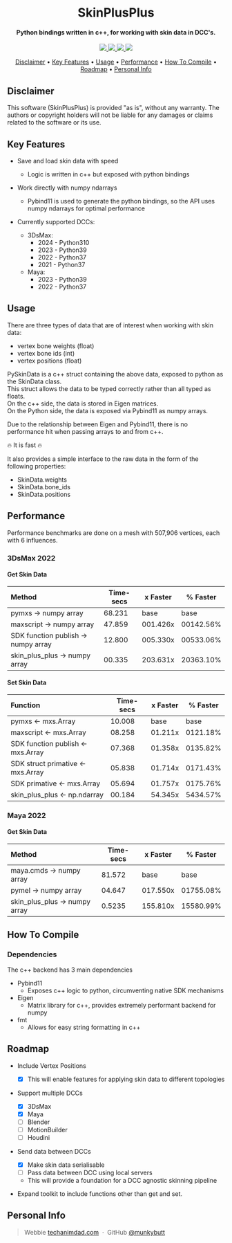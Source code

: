 <h1 align="center">
<!--   <br>
  <a href="http://www.amitmerchant.com/electron-markdownify"><img src="https://raw.githubusercontent.com/amitmerchant1990/electron-markdownify/master/app/img/markdownify.png" alt="SkinPlusPlus" width="200"></a>
  <br> -->
  SkinPlusPlus
  <br>
</h1>

<h4 align="center">Python bindings written in c++, for working with skin data in DCC's</a>.</h4>

<p align="center">
  <a href="https://github.com/munkybutt/SkinPlusPlus/blob/main/LICENSE">
    <img src="https://img.shields.io/github/license/munkybutt/SkinPlusPlus?style=for-the-badge"
  </a>
  <a href="https://github.com/munkybutt/SkinPlusPlus/releases/latest">
    <!-- <img src="https://badge.fury.io/gh/munkybutt%2FSkinPlusPlus.svg?style=for-the-badge"> -->
    <img src="https://img.shields.io/github/release/munkybutt/SkinPlusPlus?style=for-the-badge&include_prereleases">
  </a>
  <a href="https://saythanks.io/to/munkybutt">
      <img src="https://img.shields.io/badge/Say%20Thanks-!-1EAEDB.svg?style=for-the-badge">
  </a>
  <a href="https://www.paypal.me/munkybuttballs">
    <img src="https://img.shields.io/badge/$-donate-ff69b4.svg?maxAge=2592000&amp;style=for-the-badge">
  </a>
</p>

<p align="center">
  <a href="#disclaimer">Disclaimer</a> •
  <a href="#key-features">Key Features</a> •
  <a href="#usage">Usage</a> •
  <a href="#performance">Performance</a> •
  <a href="#how-to-compile">How To Compile</a> •
  <a href="#roadmap">Roadmap</a> •
  <a href="#personal-info">Personal Info</a>
</p>


## Disclaimer

This software (SkinPlusPlus) is provided "as is", without any warranty. The authors or copyright holders will not be liable for any damages or claims related to the software or its use.


## Key Features
* Save and load skin data with speed
  - Logic is written in c++ but exposed with python bindings

* Work directly with numpy ndarrays
  - Pybind11 is used to generate the python bindings, so the API uses numpy ndarrays for optimal performance

* Currently supported DCCs:
  - 3DsMax:
    - 2024 - Python310
    - 2023 - Python39
    - 2022 - Python37
  	- 2021 - Python37
  - Maya:
    - 2023 - Python39
    - 2022 - Python37

## Usage
There are three types of data that are of interest when working with skin data:
- vertex bone weights (float)
- vertex bone ids (int)
- vertex positions (float)

PySkinData is a c++ struct containing the above data, exposed to python as the SkinData class.  
This struct allows the data to be typed correctly rather than all typed as floats.  
On the c++ side, the data is stored in Eigen matrices.  
On the Python side, the data is exposed via Pybind11 as numpy arrays.

Due to the relationship between Eigen and Pybind11, there is no performance hit when passing arrays to and from c++.

🔥 It is fast 🔥

It also provides a simple interface to the raw data in the form of the following properties:
- SkinData.weights
- SkinData.bone_ids
- SkinData.positions

## Performance
Performance benchmarks are done on a mesh with 507,906 vertices, each with 6 influences.

### 3DsMax 2022
#### Get Skin Data

| Method                                      | Time-secs | x Faster  | % Faster  |
|:--------------------------------------------|-----------|-----------|-----------|
| pymxs -> numpy array                        | 68.231    | base      | base      |
| maxscript -> numpy array                    | 47.859    | 001.426x  | 00142.56% |
| SDK function publish -> numpy array         | 12.800    | 005.330x  | 00533.06% |
| skin_plus_plus -> numpy array               | 00.335    | 203.631x  | 20363.10% |

#### Set Skin Data

| Function                          | Time-secs | x Faster | % Faster |
|:----------------------------------|-----------|----------|----------|
| pymxs <- mxs.Array                | 10.008    | base     | base     |
| maxscript <- mxs.Array            | 08.258    | 01.211x  | 0121.18% |
| SDK function publish <- mxs.Array | 07.368    | 01.358x  | 0135.82% |
| SDK struct primative <- mxs.Array | 05.838    | 01.714x  | 0171.43% |
| SDK primative <- mxs.Array        | 05.694    | 01.757x  | 0175.76% |
| skin_plus_plus <- np.ndarray      | 00.184    | 54.345x  | 5434.57% |

### Maya 2022
#### Get Skin Data

| Method                        | Time-secs | x Faster  | % Faster  |
|:------------------------------|-----------|-----------|-----------|
| maya.cmds -> numpy array      | 81.572    | base      | base      |
| pymel -> numpy array          | 04.647    | 017.550x  | 01755.08% |
| skin_plus_plus -> numpy array | 0.5235    | 155.810x  | 15580.99% |

## How To Compile
### Dependencies
The c++ backend has 3 main dependencies
- Pybind11
  - Exposes c++ logic to python, circumventing native SDK mechanisms
- Eigen
  - Matrix library for c++, provides extremely performant backend for numpy
- fmt
  - Allows for easy string formatting in c++

## Roadmap
* Include Vertex Positions
  - [X] This will enable features for applying skin data to different topologies

* Support multiple DCCs
  - [x] 3DsMax
  - [x] Maya
  - [ ] Blender
  - [ ] MotionBuilder
  - [ ] Houdini

* Send data between DCCs
  - [x] Make skin data serialisable 
  - [ ] Pass data between DCC using local servers
  - This will provide a foundation for a DCC agnostic skinning pipeline

* Expand toolkit to include functions other than get and set.

## Personal Info
> Webbie [techanimdad.com](https://techanimdad.com) &nbsp;&middot;&nbsp;
> GitHub [@munkybutt](https://github.com/munkybutt)
